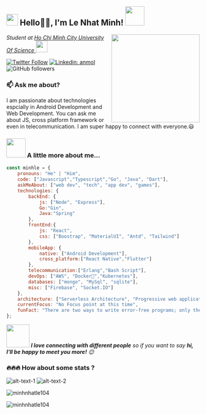 <h2><img src="https://emojis.slackmojis.com/emojis/images/1531849430/4246/blob-sunglasses.gif?1531849430" width="30"/> Hello🙏🏻, I'm Le Nhat Minh! <img src="https://media.giphy.com/media/12oufCB0MyZ1Go/giphy.gif" width="50"></h2>
<img align='right' src="https://media.giphy.com/media/M9gbBd9nbDrOTu1Mqx/giphy.gif" width="230">
<p><em>Student at <a href="https://www.oneorigin.us/">Ho Chi Minh City University Of Science
</a><img src="https://media.giphy.com/media/WUlplcMpOCEmTGBtBW/giphy.gif" width="30"> 
</em></p>

[![Twitter Follow](https://img.shields.io/twitter/follow/MinhLe104?label=Follow)](https://twitter.com/intent/follow?screen_name=MinhLe104)
[![Linkedin: anmol](https://img.shields.io/badge/-minhle-blue?style=flat-square&logo=Linkedin&logoColor=white&link=https://www.linkedin.com/in/minh-le-nhat-3b51441bb/)](https://www.linkedin.com/in/minh-le-nhat-3b51441bb/)
![GitHub followers](https://img.shields.io/github/followers/minhnhatle104?label=Follow&style=social)

### 📫 Ask me about?

I am passionate about technologies espcially in Android Development and Web Development. You can ask me about JS, cross platform framework or even in telecommunication. I am super happy to connect with everyone.😃

### <img src="https://media.giphy.com/media/VgCDAzcKvsR6OM0uWg/giphy.gif" width="50"> A little more about me...  

```javascript
const minhle = {
    pronouns: "He" | "Him",
    code: ["Javascript","Typescript","Go", "Java", "Dart"],
    askMeAbout: ["web dev", "tech", "app dev", "games"],
    technologies: {
        backEnd: {
            js: ["Node", "Express"],
            Go:"Gin",
            Java:"Spring"
        },
        frontEnd:{
            js: "React",
            css: ["Boostrap", "MaterialUI", "Antd", "Tailwind"]
        },
        mobileApp: {
            native: ["Android Development"],
            cross_platform:["React Native","Flutter"]
        },
        telecommunication:["Erlang","Bash Script"],
        devOps: ["AWS", "Docker🐳","Kubernetes"],
        databases: ["mongo", "MySql", "sqlite"],
        misc: ["Firebase", "Socket.IO"]
    },
    architecture: ["Serverless Architecture", "Progressive web applications", "Single page applications"],
    currentFocus: "No Focus point at this time",
    funFact: "There are two ways to write error-free programs; only the third one works"
};
```

<img src="https://media.giphy.com/media/LnQjpWaON8nhr21vNW/giphy.gif" width="60"> <em><b>I love connecting with different people</b> so if you want to say <b>hi, I'll be happy to meet you more!</b> 😊</em>

### 🔥🔥🔥 How about some stats ?

![alt-text-1](https://github-readme-stats.vercel.app/api/top-langs?username=minhnhatle104&show_icons=true&locale=en&layout=compact&theme=tokyonight) ![alt-text-2](https://github-readme-stats.vercel.app/api?username=minhnhatle104&show_icons=true&locale=en&theme=tokyonight)

<p><img align="center" src="https://github-readme-streak-stats.herokuapp.com/?user=minhnhatle104&theme=tokyonight" alt="minhnhatle104" /></p>
<p><img align="center" src="https://activity-graph.herokuapp.com/graph?username=minhnhatle104&theme=dracula" alt="minhnhatle104" /></p>
